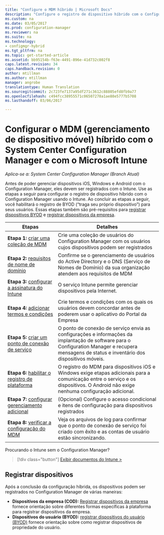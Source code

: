 ```yaml
---
title: "Configure o MDM híbrido | Microsoft Docs"
description: "Configure o registro de dispositivo híbrido com o Configuration Manager e o Intune."
ms.custom: na
ms.date: 03/05/2017
ms.prod: configuration-manager
ms.reviewer: na
ms.suite: na
ms.technology:
- configmgr-hybrid
ms.tgt_pltfrm: na
ms.topic: get-started-article
ms.assetid: bb95154b-f63e-4491-896e-41d732c802f8
caps.latest.revision: 34
caps.handback.revision: 0
author: mtillman
ms.author: mtillman
manager: angrobe
translationtype: Human Translation
ms.sourcegitcommit: 2c723fe7137a95df271c3612c88805efd8fb9a77
ms.openlocfilehash: c494fcc38955571c06507278a1ae88e5777b5708
ms.lasthandoff: 03/06/2017

---
```


# <a name="setup-hybrid-mobile-device-management-mdm-with-system-center-configuration-manager-and-microsoft-intune"></a>Configurar o MDM (gerenciamento de dispositivo móvel) híbrido com o System Center Configuration Manager e com o Microsoft Intune

*Aplica-se a: System Center Configuration Manager (Branch Atual)*


Antes de poder gerenciar dispositivos iOS, Windows e Android com o Configuration Manager, eles devem ser registrados com o Intune. Use as etapas a seguir para configurar o registro de dispositivo híbrido com o Configuration Manager usando o Intune. Ao concluir as etapas a seguir, você habilitará o registro de BYOD (“traga seu próprio dispositivo”) para seus usuários. Essas etapas também são pré-requisitos para [registrar dispositivos BYOD](enroll-hybrid-ios-mac.md) e [registrar dispositivos da empresa](enroll-company-owned-devices.md).

 |Etapas|Detalhes|  
 |-----------|-------------|  
 |**Etapa 1:** [criar uma coleção de MDM](create-mdm-collection.md)|Crie uma coleção de usuários do Configuration Manager com os usuários cujos dispositivos podem ser registrados|  
 |**Etapa 2:** [requisitos de nome de domínio](confirm-dns.md)|Confirme se o gerenciamento de usuários do Active Directory e o DNS (Serviço de Nomes de Domínio) da sua organização atendem aos requisitos de MDM|
 |**Etapa 3:** [configurar a assinatura do Intune](configure-intune-subscription.md)|O serviço Intune permite gerenciar dispositivos pela Internet.|  
 |**Etapa 4:** [adicionar termos e condições](terms-and-conditions.md)| Crie termos e condições com os quais os usuários devem concordar antes de poderem usar o aplicativo do Portal da Empresa|
 |**Etapa 5:** [criar um ponto de conexão de serviço](create-service-connection-point.md)|O ponto de conexão de serviço envia as configurações e informações da implantação de software para o Configuration Manager e recupera mensagens de status e inventário dos dispositivos móveis. |  
 |**Etapa 6:** [habilitar o registro de plataforma](enable-platform-enrollment.md)|O registro do MDM para dispositivos iOS e Windows exige etapas adicionais para a comunicação entre o serviço e os dispositivos. O Android não exige nenhuma configuração adicional.|  
 |**Etapa 7:** [configurar gerenciamento adicional](set-up-additional-management.md)|(Opcional) Configure o acesso condicional e itens de configuração para dispositivos registrados|
 |**Etapa 8:** [verificar a configuração do MDM](verify-mdm-configuration.md)|Veja os arquivos de log para confirmar que o ponto de conexão de serviço foi criado com êxito e as contas de usuário estão sincronizando.|

Procurando o Intune sem o Configuration Manager?
> [!div class="button"]
[Exibir documentos do Intune >](https://docs.microsoft.com/intune/deploy-use/enroll-devices-in-microsoft-intune)


## <a name="enroll-devices"></a>Registrar dispositivos
Após a conclusão da configuração híbrida, os dispositivos podem ser registrados no Configuration Manager de várias maneiras:
- **Dispositivos da empresa (COD):** [Registrar dispositivos da empresa](enroll-company-owned-devices.md) fornece orientação sobre diferentes formas específicas à plataforma para registrar dispositivos da empresa.
- **Dispositivos do usuário (BYOD):** [registrar dispositivos do usuário (BYOD)](enroll-hybrid-ios-mac.md) fornece orientação sobre como registrar dispositivos de propriedade do usuário.

